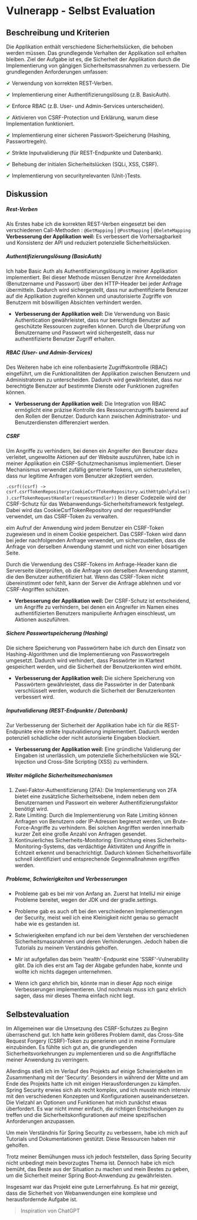 # Vulnerapp - Selbst Evaluation

## Beschreibung und Kriterien

Die Applikation enthält verschiedene Sicherheitslücken, die behoben werden müssen. Das grundlegende Verhalten der
Applikation soll erhalten bleiben. Ziel der Aufgabe ist es, die Sicherheit der Applikation durch die Implementierung von
gängigen Sicherheitsmassnahmen zu verbessern. Die grundlegenden Anforderungen umfassen:

<span style="color:green">✔</span> Verwendung von korrekten REST-Verben.

<span style="color:green">✔</span> Implementierung einer Authentifizierungslösung (z.B. BasicAuth).

<span style="color:green">✔</span> Enforce RBAC (z.B. User- und Admin-Services unterscheiden).

<span style="color:green">✔</span> Aktivieren von CSRF-Protection und Erklärung, warum diese Implementation
funktioniert.

<span style="color:green">✔</span> Implementierung einer sicheren Passwort-Speicherung (Hashing, Passwortregeln).

<span style="color:green">✔</span> Strikte Inputvalidierung (für REST-Endpunkte und Datenbank).

<span style="color:green">✔</span> Behebung der initialen Sicherheitslücken (SQLi, XSS, CSRF).

<span style="color:green">✔</span> Implementierung von securityrelevanten (Unit-)Tests.

## Diskussion

##### Rest-Verben

Als Erstes habe ich die korrekten REST-Verben eingesetzt bei den verschiedenen
Call-Methoden : `@GetMapping` | `@PostMapping` | `@DeleteMapping`
**Verbesserung der Applikation weil:** Es verbessert die Vorhersagbarkeit und Konsistenz der API und reduziert
potenzielle Sicherheitslücken.

##### Authentifizierungslösung (BasicAuth)

Ich habe Basic Auth als Authentifizierungslösung in meiner Applikation implementiert. Bei dieser Methode müssen Benutzer
ihre Anmeldedaten (Benutzername und Passwort) über den HTTP-Header bei jeder Anfrage übermitteln. Dadurch wird
sichergestellt, dass nur authentifizierte Benutzer auf die Applikation zugreifen können und unautorisierte Zugriffe von
Benutzern mit böswilligen Absichten verhindert werden.

- **Verbesserung der Applikation weil:** Die Verwendung von Basic Authentication gewährleistet, dass nur berechtigte
  Benutzer auf geschützte Ressourcen zugreifen können. Durch die Überprüfung von Benutzername und Passwort wird
  sichergestellt, dass nur authentifizierte Benutzer Zugriff erhalten.

##### RBAC (User- und Admin-Services)

Des Weiteren habe ich eine rollenbasierte Zugriffskontrolle (RBAC) eingeführt, um die Funktionalitäten der Applikation
zwischen Benutzern und Administratoren zu unterscheiden. Dadurch wird gewährleistet, dass nur berechtigte Benutzer auf
bestimmte Dienste oder Funktionen zugreifen können.

- **Verbesserung der Applikation weil:** Die Integration von RBAC ermöglicht eine präzise Kontrolle des
  Ressourcenzugriffs basierend auf den Rollen der Benutzer. Dadurch kann zwischen Administrator- und Benutzerdiensten
  differenziert werden.

##### CSRF

Um Angriffe zu verhindern, bei denen ein Angreifer den Benutzer dazu verleitet, ungewollte Aktionen auf der Website
auszuführen, habe ich in meiner Applikation ein CSRF-Schutzmechanismus implementiert. Dieser Mechanismus verwendet
zufällig generierte Tokens, um sicherzustellen, dass nur legitime Anfragen vom Benutzer akzeptiert werden.

`.csrf((csrf) -> csrf.csrfTokenRepository(CookieCsrfTokenRepository.withHttpOnlyFalse()).csrfTokenRequestHandler(requestHandler))`
In dieser Codezeile wird der CSRF-Schutz für das Webanwendungs-Sicherheitsframework festgelegt. Dabei wird das
CookieCsrfTokenRepository und der requestHandler verwendet, um das CSRF-Token zu verwalten.

eim Aufruf der Anwendung wird jedem Benutzer ein CSRF-Token zugewiesen und in einem Cookie gespeichert. Das CSRF-Token
wird dann bei jeder nachfolgenden Anfrage verwendet, um sicherzustellen, dass die Anfrage von derselben Anwendung stammt
und nicht von einer bösartigen Seite.

Durch die Verwendung des CSRF-Tokens im Anfrage-Header kann die Serverseite überprüfen, ob die Anfrage von derselben
Anwendung stammt, die den Benutzer authentifiziert hat. Wenn das CSRF-Token nicht übereinstimmt oder fehlt, kann der
Server die Anfrage ablehnen und vor CSRF-Angriffen schützen.

- **Verbesserung der Applikation weil:** Der CSRF-Schutz ist entscheidend, um Angriffe zu verhindern, bei denen ein
  Angreifer im Namen eines authentifizierten Benutzers manipulierte Anfragen einschleust, um Aktionen auszuführen.

##### Sichere Passwortspeicherung (Hashing)

Die sichere Speicherung von Passwörtern habe ich durch den Einsatz von Hashing-Algorithmen und die Implementierung von
Passwortregeln umgesetzt. Dadurch wird verhindert, dass Passwörter im Klartext gespeichert werden, und die Sicherheit
der Benutzerkonten wird erhöht.

- **Verbesserung der Applikation weil:** Die sichere Speicherung von Passwörtern gewährleistet, dass die Passwörter in
  der Datenbank verschlüsselt werden, wodurch die Sicherheit der Benutzerkonten verbessert wird.

##### Inputvalidierung (REST-Endpunkte / Datenbank)

Zur Verbesserung der Sicherheit der Applikation habe ich für die REST-Endpunkte eine strikte Inputvalidierung
implementiert. Dadurch werden potenziell schädliche oder nicht autorisierte Eingaben blockiert.

- **Verbesserung der Applikation weil:** Eine gründliche Validierung der Eingaben ist unerlässlich, um potenzielle
  Sicherheitslücken wie SQL-Injection und Cross-Site Scripting (XSS) zu verhindern.

##### Weiter mögliche Sicherheitsmechanismen

1. Zwei-Faktor-Authentifizierung (2FA): Die Implementierung von 2FA bietet eine zusätzliche Sicherheitsebene, indem
   neben
   dem Benutzernamen und Passwort ein weiterer Authentifizierungsfaktor benötigt wird.
2. Rate Limiting: Durch die Implementierung von Rate Limiting können Anfragen von Benutzern oder IP-Adressen begrenzt
   werden, um Brute-Force-Angriffe zu verhindern. Bei solchen Angriffen werden innerhalb kurzer Zeit eine große Anzahl
   von Anfragen gesendet.
3. Kontinuierliches Sicherheits-Monitoring: Einrichtung eines Sicherheits-Monitoring-Systems, das verdächtige
   Aktivitäten
   und Angriffe in Echtzeit erkennt und benachrichtigt. Dadurch können Sicherheitsvorfälle schnell identifiziert und
   entsprechende Gegenmaßnahmen ergriffen werden.

##### Probleme, Schwierigkeiten und Verbesserungen

- Probleme gab es bei mir von Anfang an. Zuerst hat IntelliJ mir einige Probleme bereitet, wegen der JDK und der
  gradle.settings.
- Probleme gab es auch oft bei den verschiedenen Implementierungen der Security, meist weil ich eine Kleinigkeit nicht
  genau so gemacht habe wie es gestanden ist.


- Schwierigkeiten empfand ich nur bei dem Verstehen der verschiedenen Sicherheitsmassnahmen und deren Verhinderungen.
  Jedoch haben die Tutorials zu meinem Verständnis geholfen.


- Mir ist aufgefallen das beim 'health'-Endpunkt eine 'SSRF'-Vulnerability gibt. Da ich dies erst am Tag der Abgabe
  gefunden habe, konnte und wollte ich nichts dagegen unternehmen.
- Wenn ich ganz ehrlich bin, könnte man in dieser App noch einige Verbesserungen implementieren. Und nochmals muss ich
  ganz ehrlich sagen, dass mir dieses Thema einfach nicht liegt.

## Selbstevaluation

Im Allgemeinen war die Umsetzung des CSRF-Schutzes zu Beginn überraschend gut. Ich hatte kein größeres Problem damit,
das Cross-Site Request Forgery (CSRF)-Token zu generieren und in meine Formulare einzubinden. Es fühlte sich gut an, die
grundlegenden Sicherheitsvorkehrungen zu implementieren und so die Angriffsfläche meiner Anwendung zu verringern.

Allerdings stieß ich im Verlauf des Projekts auf einige Schwierigkeiten im Zusammenhang mit der 'Security'. Besonders in
während der Mitte und am Ende des Projekts hatte ich mit einigen Herausforderungen zu kämpfen. Spring Security erwies
sich als recht komplex, und ich musste mich intensiv mit den verschiedenen Konzepten und Konfigurationen
auseinandersetzen. Die Vielzahl an Optionen und Funktionen hat mich zunächst etwas überfordert. Es war nicht immer
einfach, die richtigen Entscheidungen zu treffen und die Sicherheitskonfigurationen auf meine spezifischen Anforderungen
anzupassen.

Um mein Verständnis für Spring Security zu verbessern, habe ich mich auf Tutorials und Dokumentationen gestützt. Diese
Ressourcen haben mir geholfen.

Trotz meiner Bemühungen muss ich jedoch feststellen, dass Spring Security nicht unbedingt mein bevorzugtes Thema ist.
Dennoch habe ich mich bemüht, das Beste aus der Situation zu machen und mein Bestes zu geben, um die Sicherheit meiner
Spring Boot-Anwendung zu gewährleisten.

Insgesamt war das Projekt eine gute Lernerfahrung. Es hat mir gezeigt, dass die Sicherheit von Webanwendungen eine
komplexe und herausfordernde Aufgabe ist.


> Inspiration von ChatGPT